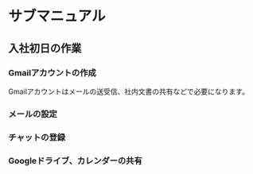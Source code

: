 # サブマニュアル
## 入社初日の作業
### Gmailアカウントの作成
Gmailアカウントはメールの送受信、社内文書の共有などで必要になります。
### メールの設定
### チャットの登録
### Googleドライブ、カレンダーの共有